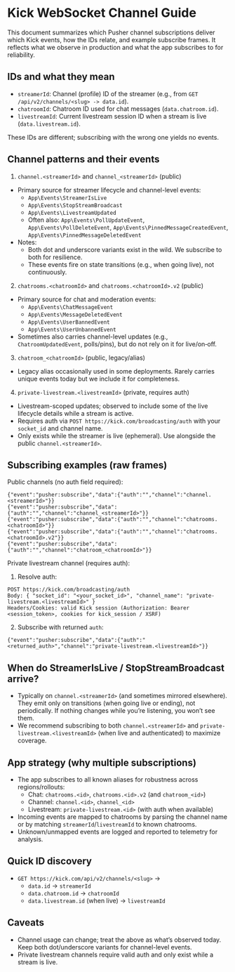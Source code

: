 # Kick WebSocket Channel Guide

This document summarizes which Pusher channel subscriptions deliver which Kick events, how the IDs relate, and example subscribe frames. It reflects what we observe in production and what the app subscribes to for reliability.

## IDs and what they mean

- `streamerId`: Channel (profile) ID of the streamer (e.g., from `GET /api/v2/channels/<slug> -> data.id`).
- `chatroomId`: Chatroom ID used for chat messages (`data.chatroom.id`).
- `livestreamId`: Current livestream session ID when a stream is live (`data.livestream.id`).

These IDs are different; subscribing with the wrong one yields no events.

## Channel patterns and their events

1) `channel.<streamerId>` and `channel_<streamerId>` (public)

- Primary source for streamer lifecycle and channel-level events:
  - `App\Events\StreamerIsLive`
  - `App\Events\StopStreamBroadcast`
  - `App\Events\LivestreamUpdated`
  - Often also: `App\Events\PollUpdateEvent`, `App\Events\PollDeleteEvent`, `App\Events\PinnedMessageCreatedEvent`, `App\Events\PinnedMessageDeletedEvent`
- Notes:
  - Both dot and underscore variants exist in the wild. We subscribe to both for resilience.
  - These events fire on state transitions (e.g., when going live), not continuously.

2) `chatrooms.<chatroomId>` and `chatrooms.<chatroomId>.v2` (public)

- Primary source for chat and moderation events:
  - `App\Events\ChatMessageEvent`
  - `App\Events\MessageDeletedEvent`
  - `App\Events\UserBannedEvent`
  - `App\Events\UserUnbannedEvent`
- Sometimes also carries channel-level updates (e.g., `ChatroomUpdatedEvent`, polls/pins), but do not rely on it for live/on‑off.

3) `chatroom_<chatroomId>` (public, legacy/alias)

- Legacy alias occasionally used in some deployments. Rarely carries unique events today but we include it for completeness.

4) `private-livestream.<livestreamId>` (private, requires auth)

- Livestream-scoped updates; observed to include some of the live lifecycle details while a stream is active.
- Requires auth via `POST https://kick.com/broadcasting/auth` with your `socket_id` and channel name.
- Only exists while the streamer is live (ephemeral). Use alongside the public `channel.<streamerId>`.

## Subscribing examples (raw frames)

Public channels (no auth field required):

```
{"event":"pusher:subscribe","data":{"auth":"","channel":"channel.<streamerId>"}}
{"event":"pusher:subscribe","data":{"auth":"","channel":"channel_<streamerId>"}}
{"event":"pusher:subscribe","data":{"auth":"","channel":"chatrooms.<chatroomId>"}}
{"event":"pusher:subscribe","data":{"auth":"","channel":"chatrooms.<chatroomId>.v2"}}
{"event":"pusher:subscribe","data":{"auth":"","channel":"chatroom_<chatroomId>"}}
```

Private livestream channel (requires auth):

1) Resolve auth:

```
POST https://kick.com/broadcasting/auth
Body: { "socket_id": "<your_socket_id>", "channel_name": "private-livestream.<livestreamId>" }
Headers/Cookies: valid Kick session (Authorization: Bearer <session_token>, cookies for kick_session / XSRF)
```

2) Subscribe with returned `auth`:

```
{"event":"pusher:subscribe","data":{"auth":"<returned_auth>","channel":"private-livestream.<livestreamId>"}}
```

## When do StreamerIsLive / StopStreamBroadcast arrive?

- Typically on `channel.<streamerId>` (and sometimes mirrored elsewhere). They emit only on transitions (when going live or ending), not periodically. If nothing changes while you’re listening, you won’t see them.
- We recommend subscribing to both `channel.<streamerId>` and `private-livestream.<livestreamId>` (when live and authenticated) to maximize coverage.

## App strategy (why multiple subscriptions)

- The app subscribes to all known aliases for robustness across regions/rollouts:
  - Chat: `chatrooms.<id>`, `chatrooms.<id>.v2` (and `chatroom_<id>`)
  - Channel: `channel.<id>`, `channel_<id>`
  - Livestream: `private-livestream.<id>` (with auth when available)
- Incoming events are mapped to chatrooms by parsing the channel name or by matching `streamerId`/`livestreamId` to known chatrooms.
- Unknown/unmapped events are logged and reported to telemetry for analysis.

## Quick ID discovery

- `GET https://kick.com/api/v2/channels/<slug>` →
  - `data.id` → `streamerId`
  - `data.chatroom.id` → `chatroomId`
  - `data.livestream.id` (when live) → `livestreamId`

## Caveats

- Channel usage can change; treat the above as what’s observed today. Keep both dot/underscore variants for channel-level events.
- Private livestream channels require valid auth and only exist while a stream is live.

